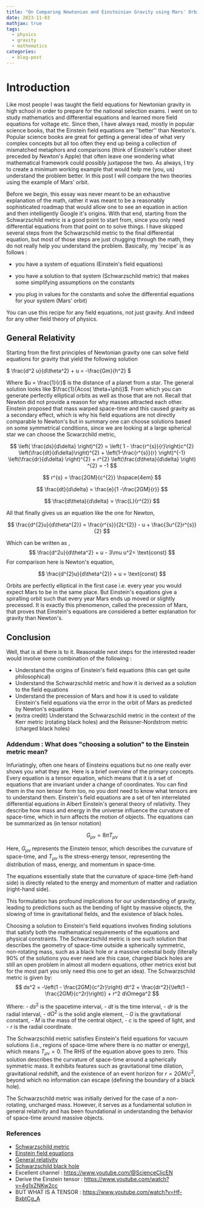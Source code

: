 ```yaml
---
title: "On Comparing Newtonian and Einsteinian Gravity using Mars' Orbit"
date: 2023-11-03
mathjax: true
tags:
  - physics
  - gravity
  - mathematics
categories:
  - blog-post
---
```


# Introduction

Like most people I was taught the field equations for Newtonian gravity in high school in order to prepare for the national selection exams. I went on to study mathematics and differential equations and learned more field equations for voltage etc. Since then, I have always read, mostly in popular science books, that the Einstein field equations are
''better'' than Newton's. Popular science books are great for getting a general idea of what very complex concepts but all too often they end up being a collection of mismatched metaphors and comparisons (think of Einstein's rubber sheet preceded by Newton's Apple) that often leave one wondering what mathematical framework could possibly juxtapose the two. As always, I try to create a minimum working example that would help me (you, us) understand the problem better. In this post I will compare the two theories using the example of Mars' orbit.

Before we begin, this essay was never meant to be an exhaustive explanation of the math, rather it was meant to be a reasonably sophisticated roadmap that would allow one to see an equation in action and then intelligently Google it's origins. With that end, starting from the Schwarzschild metric is a good point to start from, since you only need differential equations from that point on to solve things. I have skipped several steps from the Schwarzschild metric to the final differential equation, but most of those steps are just chugging through the math, they do not really help you understand the problem. Basically, my 'recipe' is as follows :

* you have a system of equations (Einstein's field equations)

* you have a solution to that system (Schwarzschild metric) that makes some simplifying assumptions on the constants

* you plug in values for the constants and solve the differential equations for your system (Mars' orbit)

You can use this recipe for any field equations, not just gravity. And indeed for any other field theory of physics.

## General Relativity

Starting from the first principles of Newtonian gravity one can solve field equations for gravity that yield the following solution

$ \frac{d^2 u}{d\theta^2} + u = -\frac{Gm}{h^2} $

Where $u = \frac{1}{r}$ is the distance of a planet from a star. The general solution looks like $\frac{1}{Acos(
\theta+\phi)}$. From which you can generate perfectly elliptical orbits as well as those that are not. Recall that Newton did not provide a reason for why masses attracted each other. Einstein proposed that mass warped space-time and this caused gravity as a secondary effect, which is why his field equations are not directly comparable to Newton's but in summary one can choose solutions based on some symmetrical conditions, since we are looking at a large spherical star we can choose the Scwarzchild metric,

$$ \left( \frac{ds}{d\delta} \right)^{2} = \left( 1 - \frac{r^{s}}{r}\right)c^{2} \left(\frac{dt}{d\delta}\right)^{2} + \left(1-\frac{r^{s}}{r} \right)^{-1} \left(\frac{dr}{d\delta} \right)^{2} + r^{2} \left(\frac{d\theta}{d\delta} \right)
^{2} = -1 $$

$$ r^{s} = \frac{2GM}{c^{2}} \hspace{4em} $$

$$ \frac{dt}{d\delta} = \frac{e}{1 -\frac{2GM}{r}} $$

$$ \frac{d\theta}{d\delta} = \frac{L}{r^{2}} $$

All that finally gives us an equation like the one for Newton,

$$ \frac{d^{2}u}{d\theta^{2}} = \frac{r^{s}}{2L^{2}} - u + \frac{3u^{2}r^{s}}{2} $$

Which can be written as , $$ \frac{d^2u}{d\theta^2} + u - 3\mu u^2= \text{const} $$ For comparison here is Newton's equation,

$$ \frac{d^{2}u}{d\theta^{2}} + u = \text{const} $$

Orbits are perfectly elliptical in the first case i.e. every year you would expect Mars to be in the same place. But Einstein's equations give a spiralling orbit such that every year Mars ends up moved or slightly precessed. It is exactly this phenomenon, called the precession of Mars, that proves that Einstein's equations are considered a better explanation for gravity than Newton's.

## Conclusion

Well, that is all there is to it. Reasonable next steps for the interested reader would involve some combination of the following :

* Understand the origins of Einstein's field equations (this can get quite philosophical)
* Understand the Schwarzschild metric and how it is derived as a solution to the field equations
* Understand the precession of Mars and how it is used to validate Einstein's field equations via the error in the orbit of Mars as predicted by Newton's equations
* (extra credit) Understand the Schwarzschild metric in the context of the Kerr metric (rotating black holes) and the Reissner-Nordstrom metric (charged black holes)

### Addendum : What does "choosing a solution" to the Einstein metric mean?

Infuriatingly, often one hears of Einsteins equations but no one really ever shows you what they are. Here is a brief overview of the primary concepts. Every equation is a tensor equation, which means that it is a set of equations that are invariant under a change of coordinates. You can find them in the non tensor form too, no you dont need to know what tensors are to understand them. Einstein's field equations are a set of ten interrelated differential equations in Albert Einstein's general theory of relativity. They describe how mass and energy in the universe influence the curvature of space-time, which in turn affects the motion of objects. The equations can be summarized as (in tensor notation)

$$ G_{\mu\nu} = 8\pi T_{\mu\nu} $$

Here, $G_{\mu\nu}$ represents the Einstein tensor, which describes the curvature of space-time, and $T_{\mu\nu}$ is the stress-energy tensor, representing the distribution of mass, energy, and momentum in space-time.

The equations essentially state that the curvature of space-time
(left-hand side) is directly related to the energy and momentum of matter and radiation (right-hand side).

This formulation has profound implications for our understanding of gravity, leading to predictions such as the bending of light by massive objects, the slowing of time in gravitational fields, and the existence of black holes.

Choosing a solution to Einstein's field equations involves finding solutions that satisfy both the mathematical requirements of the equations and physical constraints. The Schwarzschild metric is one such solution that describes the geometry of space-time outside a spherically symmetric, non-rotating mass, such as a black hole or a massive celestial body (literally 90% of the solutions you ever need are this case, charged black holes are still an open problem in almost all modern equations, other metrics exist but for the most part you only need this one to get an idea). The Schwarzschild metric is given by:
$$ ds^2 = -\left(1 - \frac{2GM}{c^2r}\right) dt^2 + \frac{dr^2}{\left(1 - \frac{2GM}{c^2r}\right)} + r^2 d\Omega^2 $$

Where: - $ds^2$ is the spacetime interval, - $dt$ is the time interval, - $dr$ is the radial interval, - $d\Omega^2$ is the solid angle element, - $G$ is the gravitational constant, - $M$ is the mass of the central object, - $c$ is the speed of light, and - $r$ is the radial coordinate.

The Schwarzschild metric satisfies Einstein's field equations for vacuum solutions (i.e., regions of space-time where there is no matter or energy), which means $T_{\mu\nu} = 0$. The RHS of the equation above goes to zero. This solution describes the curvature of space-time around a spherically symmetric mass. It exhibits features such as gravitational time dilation, gravitational redshift, and the existence of an event horizon for $r = 2GM/c^2$, beyond which no information can escape (defining the boundary of a black hole).

The Schwarzschild metric was initially derived for the case of a non-rotating, uncharged mass. However, it serves as a fundamental solution in general relativity and has been foundational in understanding the behavior of space-time around massive objects.

### References

* [Schwarzschild metric](https://en.wikipedia.org/wiki/Schwarzschild_metric)
* [Einstein field equations](https://en.wikipedia.org/wiki/Einstein_field_equations)
* [General relativity](https://en.wikipedia.org/wiki/General_relativity)
* [Schwarzschild black hole](https://en.wikipedia.org/wiki/Schwarzschild_black_hole)
* Excellent channel : https://www.youtube.com/@ScienceClicEN
* Derive the Einstein tensor : https://www.youtube.com/watch?v=4g1xZNKw2cc
* BUT WHAT IS A TENSOR : https://www.youtube.com/watch?v=Hf-BxbtCg_A